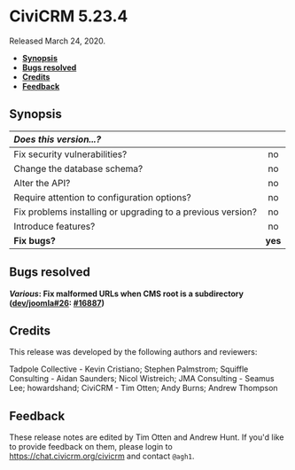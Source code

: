 # CiviCRM 5.23.4

Released March 24, 2020.

- **[Synopsis](#synopsis)**
- **[Bugs resolved](#bugs)**
- **[Credits](#credits)**
- **[Feedback](#feedback)**

## <a name="synopsis"></a>Synopsis

| *Does this version...?*                                         |         |
|:--------------------------------------------------------------- |:-------:|
| Fix security vulnerabilities?                                   |   no    |
| Change the database schema?                                     |   no    |
| Alter the API?                                                  |   no    |
| Require attention to configuration options?                     |   no    |
| Fix problems installing or upgrading to a previous version?     |   no    |
| Introduce features?                                             |   no    |
| **Fix bugs?**                                                   | **yes** |

## <a name="bugs"></a>Bugs resolved

**_Various_: Fix malformed URLs when CMS root is a subdirectory ([dev/joomla#26](https://lab.civicrm.org/dev/joomla/issues/26): [#16887](https://github.com/civicrm/civicrm-core/pull/16887))**

## <a name="credits"></a>Credits

This release was developed by the following authors and reviewers:

Tadpole Collective - Kevin Cristiano; Stephen Palmstrom; Squiffle Consulting - Aidan
Saunders; Nicol Wistreich; JMA Consulting - Seamus Lee; howardshand; CiviCRM - Tim Otten;
Andy Burns; Andrew Thompson

## <a name="feedback"></a>Feedback

These release notes are edited by Tim Otten and Andrew Hunt.  If you'd like to
provide feedback on them, please login to https://chat.civicrm.org/civicrm and
contact `@agh1`.
